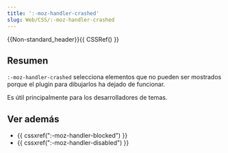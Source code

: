 ```yaml
---
title: ':-moz-handler-crashed'
slug: Web/CSS/:-moz-handler-crashed
---
```


{{Non-standard_header}}{{ CSSRef() }}

## Resumen

`:-moz-handler-crashed` selecciona elementos que no pueden ser mostrados porque el plugin para dibujarlos ha dejado de funcionar.

Es útil principalmente para los desarrolladores de temas.

## Ver además

- {{ cssxref(":-moz-handler-blocked") }}
- {{ cssxref(":-moz-handler-disabled") }}
